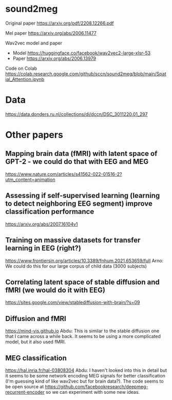 # sound2meg

Original paper
https://arxiv.org/pdf/2208.12266.pdf

Mel paper
https://arxiv.org/abs/2006.11477

Wav2vec model and paper
- Model https://huggingface.co/facebook/wav2vec2-large-xlsr-53
- Paper https://arxiv.org/abs/2006.13979

Code on Colab
https://colab.research.google.com/github/sccn/sound2meg/blob/main/Spatial_Attention.ipynb

# Data

https://data.donders.ru.nl/collections/di/dccn/DSC_3011220.01_297

# Other papers

## Mapping brain data (fMRI) with latent space of GPT-2 - we could do that with EEG and MEG
https://www.nature.com/articles/s41562-022-01516-2?utm_content=animation

## Assessing if self-supervised learning (learning to detect neighboring EEG segment) improve classification performance 
https://arxiv.org/abs/2007.16104v1

## Training on massive datasets for transfer learning in EEG (right?)
https://www.frontiersin.org/articles/10.3389/fnhum.2021.653659/full
Arno: We could do this for our large corpus of child data (3000 subjects)

## Correlating latent space of stable diffusion and fMRI (we would do it with EEG)
https://sites.google.com/view/stablediffusion-with-brain/?s=09

## Diffusion and fMRI
https://mind-vis.github.io
Abdu: This is similar to the stable diffusion one that I came across a while back. It seems to be using a more complicated model, but it also used fMRI.

## MEG classification
https://hal.inria.fr/hal-03808304
Abdu: I haven't looked into this in detail but it seems to be some network encoding MEG signals for better classification (I'm guessing kind of like wav2vec but for brain data?). The code seems to be open source at https://github.com/facebookresearch/deepmeg-recurrent-encoder so we can experiment with some new ideas. 

